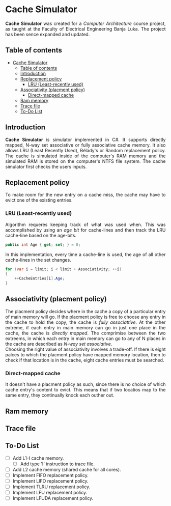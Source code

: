 <!-- <img width="150" align="right" title="cpu icon" src="./resources/cpu.png" alt_text="[Cpu icons created by Freepik - Flaticon](https://www.flaticon.com/premium-icon/cpu_707374?related_id=707576)"></img> -->

# Cache Simulator
<p align="justify"><b>Cache Simulator</b> was created for a <i>Computer Architecture</i> course project, as taught at the Faculty of Electrical Engineering Banja Luka. The project has been sence expanded and updated.</p>

## Table of contents
- [Cache Simulator](#cache-simulator)
  - [Table of contents](#table-of-contents)
  - [Introduction](#introduction)
  - [Replacement policy](#replacement-policy)
    - [LRU (Least-recently used)](#lru-least-recently-used)
  - [Associativity (placment policy)](#associativity-placment-policy)
    - [Direct-mapped cache](#direct-mapped-cache)
  - [Ram memory](#ram-memory)
  - [Trace file](#trace-file)
  - [To-Do List](#to-do-list)

## Introduction
<p align="justify"><b>Cache Simulator</b> is simulator implemented in C#. It supports directly mapped, N-way set associative or fully associative cache memory. It also allows LRU (Least Recently Used), Bélády's or Random replacement policy. The cache is simulated inside of the computer's RAM memory and the simulated RAM is stored on the computer's NTFS file system. The cache simulator first checks the users inputs. </p>

## Replacement policy
<p align="justify">To make room for the new entry on a cache miss, the cache may have to evict one of the existing entries.</p>

### LRU (Least-recently used)
<p align="justify">Algorithm requeres keeping track of what was used when. This was accomplished by using an <i>age bit</i> for cache-lines and then track the LRU cache-line based on the age-bits. </p>

```C#
public int Age { get; set; } = 0;
```
<p align="justify">In this implementation, every time a cache-line is used, the age of all other cache-lines in the set changes.</p>

```C#
for (var i = limit; i < limit + Associativity; ++i)
{
    ++CacheEntries[i].Age;
}
```

## Associativity (placment policy)
<p align="justify">The placment policy decides where in the cache a copy of a particular entry of main memory will go. If the placment policy is free to choose any entry in the cache to hold the copy, the cache is <i>fully associattive</i>. At the other extreme, if each entry in main memory can go in just one place in the cache, the cache is <i>directly mapped</i>. The comprimise between the two extreems, in which each entry in main memory can go to any of N places in the cache are described as <i>N-way set associative</i>.<br>Choosing the right value of associativity involves a trade-off. If there is eight palces to which the placment policy have mapped memory location, then to check if that location is in the cache, eight cache entries must be searched.</p>

### Direct-mapped cache
<p align="justify">It doesn't have a placment policy as such, since there is no choice of which cache entry's content to evict. This means that if two locatios map to the same entry, they continually knock each outher out.</p>

## Ram memory

## Trace file

## To-Do List
- [ ] Add L1-I cache memory.
  - [ ] Add type '<b>I</b>' instruction to trace file.
- [ ] Add L2 cache memory (shared cache for all cores).
- [ ] Implement FIFO replacement policy.
- [ ] Implement LIFO replacement policy.
- [ ] Implement TLRU replacement policy.
- [ ] Implement LFU replacement policy.
- [ ] Implement LFUDA replacement policy.